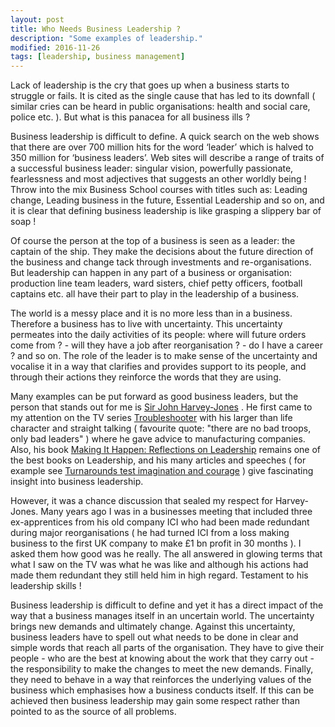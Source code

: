 ```yaml
---
layout: post
title: Who Needs Business Leadership ?
description: "Some examples of leadership."
modified: 2016-11-26
tags: [leadership, business management]
---
```


Lack of leadership is the cry that goes up when a business starts to struggle or fails. It
is cited as the single cause that has led to its downfall ( similar cries can
be heard in public organisations: health and social care, police etc. ). But what is this
panacea for all business ills ?

Business leadership is difficult to define. A quick search on the web shows
that there are over 700 million hits for the word ‘leader’ which is halved to 350 million for
‘business leaders’. Web sites will describe a range of traits of a successful
business leader:  singular vision, powerfully passionate, fearlessness and most adjectives that suggests an other worldly being !  Throw into the mix Business School courses with
titles such as: Leading change, Leading business in the future, Essential Leadership and so on, and it is clear that defining business leadership is like grasping a slippery bar of soap !

Of course the person at the top of a business is seen as a leader: the captain of the ship.
They make the decisions about the future direction of the business and change tack through investments and re-organisations. But leadership can happen in any part of a business or organisation: production line team leaders, ward sisters, chief petty officers, football captains etc. all have their part to play in the leadership of a business.

The world is a messy place and it is no more less than in a business. Therefore a business
has to live with uncertainty. This uncertainty permeates into the daily
activities of its people: where will future orders come from ? - will they have a job after
reorganisation ? - do I have a career ? and so on. The role of the leader is to make sense of the uncertainty and vocalise it in a way that clarifies and provides support to its people, and through their actions they reinforce the words that they are using.

Many examples can be put forward as good business leaders, but the person that stands out for
me is
<a href="https://www.theguardian.com/business/2008/jan/11/ici.bbc" >Sir John Harvey-Jones</a>
. He first came to my attention on the TV series
<a href="http://ow.ly/T1Ct309SW3q">Troubleshooter</i></a>
with his larger than life character and straight talking (  favourite quote: "there are no bad
troops, only bad leaders" ) where he gave advice to manufacturing companies.  Also, his book
<a href="https://books.google.co.uk/books/about/Making_It_Happen.html?id=Av4gOQAACAAJ&redir_esc=y">Making It Happen: Reflections on Leadership</a> remains one of the best books on Leadership, and his many articles and speeches ( for example see
<a href="http://www.telegraph.co.uk/finance/2953181/Turnarounds-test-imagination-and-courage.html">Turnarounds test imagination and courage</a> ) give fascinating insight into business leadership.

However, it was a chance discussion that sealed my respect for Harvey-Jones. Many years ago I was in a businesses meeting that included three ex-apprentices from his old company ICI who had been made redundant during major reorganisations ( he had turned
ICI from a loss making business to the first UK company to make £1 bn profit in 30 months ).
I asked them how good was he really. The all answered in glowing terms that what I saw on the TV was what he was
like and although his actions had made them redundant they still held him in high regard. Testament to his leadership skills !

Business leadership is difficult to define and yet it has a direct impact of the way
that a business manages itself in an uncertain world. The uncertainty brings new demands and
ultimately change. Against this uncertainty, business leaders have to spell out what needs
to be done in clear and simple words that reach all parts of the organisation. They have to give their
people - who are the best at knowing about the work that they carry out - the responsibility to make the
changes to meet the new demands. Finally, they need to behave in a way that reinforces the underlying values
of the business which emphasises how a business conducts itself.
If this can be achieved then business leadership may gain some respect rather than
pointed to as the source of all problems.
